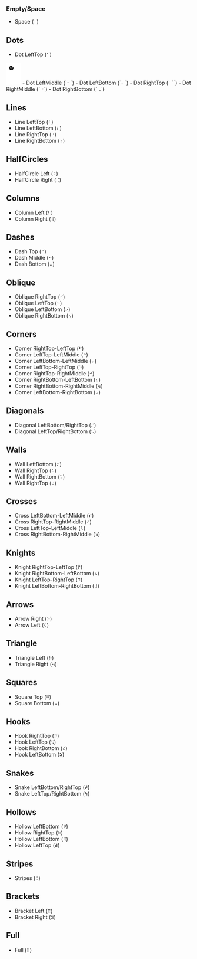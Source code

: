 ### Empty/Space
 - Space (`⠀`)

## Dots
 - Dot LeftTop (`⠁`)
<img src="./images/gestures/dot/LeftTop.png" width="40" height="60">
 - Dot LeftMiddle (`⠂`)
 - Dot LeftBottom (`⠄`)
 - Dot RightTop (`⠈`)
 - Dot RightMiddle (`⠐`)
 - Dot RightBottom (`⠠`)

## Lines
 - Line LeftTop (`⠃`)
 - Line LeftBottom (`⠆`)
 - Line RightTop (`⠘`)
 - Line RightBottom (`⠰`)

## HalfCircles
 - HalfCircle Left (`⠅`)
 - HalfCircle Right (`⠨`)

## Columns
 - Column Left (`⠇`)
 - Column Right (`⠸`)

## Dashes
 - Dash Top (`⠉`)
 - Dash Middle (`⠒`)
 - Dash Bottom (`⠤`)

## Oblique
 - Oblique RightTop (`⠊`)
 - Oblique LeftTop (`⠑`)
 - Oblique LeftBottom (`⠔`)
 - Oblique RightBottom (`⠢`)

## Corners
 - Corner RightTop-LeftTop (`⠋`)
 - Corner LeftTop-LeftMiddle (`⠓`)
 - Corner LeftBottom-LeftMiddle (`⠖`)
 - Corner LeftTop-RightTop (`⠙`)
 - Corner RightTop-RightMiddle (`⠚`)
 - Corner RightBottom-LeftBottom (`⠦`)
 - Corner RightBottom-RightMiddle (`⠲`)
 - Corner LeftBottom-RightBottom (`⠴`)

## Diagonals
 - Diagonal LeftBottom/RightTop (`⠌`)
 - Diagonal LeftTop/RightBottom (`⠡`)

## Walls
 - Wall LeftBottom (`⠍`)
 - Wall RightTop (`⠥`)
 - Wall RightBottom (`⠩`)
 - Wall RightTop (`⠬`)

## Crosses
 - Cross LeftBottom-LeftMiddle (`⠎`)
 - Cross RightTop-RightMiddle (`⠜`)
 - Cross LeftTop-LeftMiddle (`⠣`)
 - Cross RightBottom-RightMiddle (`⠱`)

## Knights
 - Knight RightTop-LeftTop (`⠏`)
 - Knight RightBottom-LeftBottom (`⠧`)
 - Knight LeftTop-RightTop (`⠹`)
 - Knight LeftBottom-RightBottom (`⠼`)

## Arrows
 - Arrow Right (`⠕`)
 - Arrow Left (`⠪`)

## Triangle
 - Triangle Left (`⠗`)
 - Triangle Right (`⠺`)

## Squares
 - Square Top (`⠛`)
 - Square Bottom (`⠶`)

## Hooks
 - Hook RightTop (`⠝`)
 - Hook LeftTop (`⠫`)
 - Hook RightBottom (`⠮`)
 - Hook LeftBottom (`⠵`)

## Snakes
 - Snake LeftBottom/RightTop (`⠞`)
 - Snake LeftTop/RightBottom (`⠳`)

## Hollows
 - Hollow LeftBottom (`⠟`)
 - Hollow RightTop (`⠷`)
 - Hollow LeftBottom (`⠻`)
 - Hollow LeftTop (`⠾`)

## Stripes
 - Stripes (`⠭`)

## Brackets
 - Bracket Left (`⠯`)
 - Bracket Right (`⠽`)

## Full
 - Full (`⠿`)
